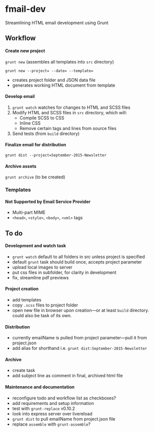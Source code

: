 # fmail-dev
Streamlining HTML email development using Grunt

## Workflow

#### Create new project

`grunt new` (assembles all templates into `src` directory)

`grunt new --project= --date= --template=`
* creates project folder and JSON data file
* generates working HTML document from template

#### Develop email
1. `grunt watch` watches for changes to HTML and SCSS files
2. Modify HTML and SCSS files in `src` directory, which will:
	* Compile SCSS to CSS
	* Inline CSS
	* Remove certain tags and lines from source files
3. Send tests (from `build` directory)

#### Finalize email for distribution
`grunt dist --project=September-2015-Newsletter`

#### Archive assets
`grunt archive` (to be created)

### Templates
#### Not Supported by Email Service Provider

* Multi-part MIME
* `<head>`, `<style>`, `<body>`, `<vml>` tags

## To do

#### Development and watch task
* `grunt watch` default to all folders in src unless project is specified
* default `grunt` task should build once, accepts project parameter
* upload local images to server
* put css files in subfolder, for clarity in development
* fix, streamline pdf previews

#### Project creation
* add templates
* copy `.scss` files to project folder
* open new file in browser upon creation—or at least `build` directory. could also be task of its own.

#### Distribution
* currently emailName is pulled from project parameter—pull it from project.json
* add alias for shorthand i.e. `grunt dist:September-2015-Newsletter`

#### Archive
* create task
* add subject line as comment in final, archived html file

#### Maintenance and documentation
* reconfigure todo and workflow list as checkboxes?
* add requirements and setup information
* test with `grunt-replace` v0.10.2
* look into express server over livereload
* `grunt dist` to pull emailName from project.json file
* replace `assemble` with `grunt-assemble`?

